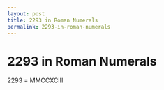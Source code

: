 ```yaml
---
layout: post
title: 2293 in Roman Numerals
permalink: 2293-in-roman-numerals
---
```


# 2293 in Roman Numerals

2293 = MMCCXCIII
